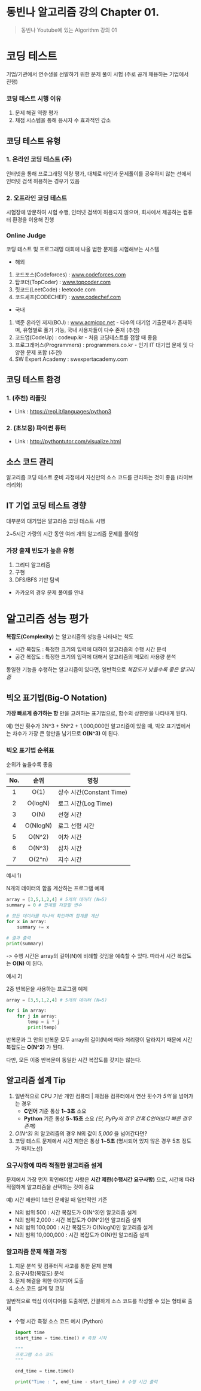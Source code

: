 # 동빈나 알고리즘 강의 Chapter 01.

> 동빈나 Youtube에 있는 Algorithm 강의 01

# 코딩 테스트

기업/기관에서 연수생을 선발하기 위한 문제 풀이 시험 (주로 공개 채용하는 기업에서 진행)

### 코딩 테스트 시행 이유

1. 문제 해결 역량 평가
2. 채점 시스템을 통해 응시자 수 효과적인 감소

## 코딩 테스트 유형

### 1. 온라인 코딩 테스트 (주)

인터넷을 통해 프로그래밍 역량 평가, 대체로 타인과 문제풀이를 공유하지 않는 선에서 인터넷 검색 허용하는 경우가 있음

### 2. 오프라인 코딩 테스트

시험장에 방문하여 시험 수행, 인터넷 검색이 허용되지 않으며, 회사에서 제공하는 컴퓨터 환경을 이용해 진행

### Online Judge

코딩 테스트 및 프로그래밍 대회에 나올 법한 문제를 시험해보는 시스템

- 해외

1. 코드포스(Codeforces) : www.codeforces.com
2. 탑코더(TopCoder) : www.topcoder.com
3. 릿코드(LeetCode) : leetcode.com
4. 코드셰프(CODECHEF) : www.codechef.com

- 국내

1. 백준 온라인 저지(BOJ) : www.acmicpc.net - 다수의 대기업 기출문제가 존재하며, 유형별로 풀기 가능, 국내 사용자들이 다수 존재 (추천)
2. 코드업(CodeUp) : codeup.kr - 처음 코딩테스트를 접할 때 좋음
3. 프로그래머스(Programmers) : programmers.co.kr - 인기 IT 대기업 문제 및 다양한 문제 포함 (추천)
4. SW Expert Academy : swexpertacademy.com

## 코딩 테스트 환경

### 1. (추천) 리플릿

- Link : https://repl.it/languages/python3

### 2. (초보용) 파이썬 튜터

- Link : http://pythontutor.com/visualize.html

## 소스 코드 관리

알고리즘 코딩 테스트 준비 과정에서 자신만의 소스 코드를 관리하는 것이 좋음 (라이브러리화)

## IT 기업 코딩 테스트 경향

대부분의 대기업은 알고리즘 코딩 테스트 시행

2~5시간 가량의 시간 동안 여러 개의 알고리즘 문제를 풀이함

### 가장 출제 빈도가 높은 유형

1. 그리디 알고리즘
2. 구현
3. DFS/BFS 기반 탐색

- 카카오의 경우 문제 풀이를 안내

# 알고리즘 성능 평가

__복잡도(Complexity)__ 는 알고리즘의 성능을 나타내는 척도

- 시간 복잡도 : 특정한 크기의 입력에 대하여 알고리즘의 수행 시간 분석
- 공간 복잡도 : 특정한 크기의 입력에 대해서 알고리즘의 메모리 사용량 분석

동일한 기능을 수행하는 알고리즘이 있다면, 일반적으로 _복잡도가 낮을수록 좋은 알고리즘_

## 빅오 표기법(Big-O Notation)

__가장 빠르게 증가하는 항__ 만을 고려하는 표기법으로, 함수의 상한만을 나타내게 된다.

예) 연산 횟수가 3N^3 + 5N^2 + 1,000,000인 알고리즘이 있을 때, 빅오 표기법에서는 차수가 가장 큰 항만을 남기므로 __O(N^3)__ 이 된다.

### 빅오 표기법 순위표

순위가 높을수록 좋음

|No.|순위|명칭|
|:---:|:---:|---|
|1|O(1)|상수 시간(Constant Time)|
|2|O(logN)|로그 시간(Log Time)|
|3|O(N)|선형 시간|
|4|O(NlogN)|로그 선형 시간|
|5|O(N^2)|이차 시간|
|6|O(N^3)|삼차 시간|
|7|O(2^n)|지수 시간|

예시 1)

N개의 데이터의 합을 계산하는 프로그램 예제

```python
array = [3,5,1,2,4] # 5개의 데이터 (N=5)
summary = 0 # 합계를 저장할 변수

# 모든 데이터를 하나씩 확인하며 합계를 계산
for x in array:
    summary += x

# 결과 출력
print(summary)
```

-> 수행 시간은 array의 길이(N)에 비례할 것임을 예측할 수 있다. 따라서 시간 복잡도는 __O(N)__ 이 된다.

예시 2)

2중 반복문을 사용하는 프로그램 예제

```python
array = [3,5,1,2,4] # 5개의 데이터 (N=5)

for i in array:
    for j in array:
        temp = i * j
        print(temp)
```

반복문과 그 안의 반복문 모두 array의 길이(N)에 따라 처리량이 달라지기 때문에 시간 복잡도는 __O(N^2)__ 가 된다.

다만, 모든 이중 반복문이 동일한 시간 복잡도를 갖지는 않는다.

## 알고리즘 설계 Tip

1. 일반적으로 CPU 기반 개인 컴퓨터 | 채점용 컴퓨터에서 연산 횟수가 _5억_ 을 넘어가는 경우
    - __C언어__ 기준 통상 __1~3초__ 소요
    - __Python__ 기준 통상 __5~15초__ 소요 _(단, PyPy의 경우 간혹 C언어보다 빠른 경우 존재)_
2. _O(N^3)_ 의 알고리즘의 경우 N의 값이 _5,000_ 을 넘어간다면?
3. 코딩 테스트 문제에서 시간 제한은 통상 __1~5초__ (명시되어 있지 않은 경우 5초 정도가 마지노선)

### 요구사항에 따라 적절한 알고리즘 설계

문제에서 가장 먼저 확인해야할 사항은 __시간 제한(수행시간 요구사항)__ 으로, 시간에 따라 적절하게 알고리즘을 선택하는 것이 중요

예) 시간 제한이 1초인 문제일 때 일반적인 기준

- N의 범위 500 : 시간 복잡도가 O(N^3)인 알고리즘 설계
- N의 범위 2,000 : 시간 복잡도가 O(N^2)인 알고리즘 설계
- N의 범위 100,000 : 시간 복잡도가 O(NlogN)인 알고리즘 설계
- N의 범위 10,000,000 : 시간 복잡도가 O(N)인 알고리즘 설계

### 알고리즘 문제 해결 과정

1. 지문 분석 및 컴퓨터적 사고를 통한 문제 분해
2. 요구사항(복잡도) 분석
3. 문제 해결을 위한 아이디어 도출
4. 소스 코드 설계 및 코딩

일반적으로 핵심 아이디어를 도출하면, 간결하게 소스 코드를 작성할 수 있는 형태로 출제

- 수행 시간 측정 소스 코드 예시 (Python)

    ```python
    import time
    start_time = time.time() # 측정 시작

    """
    프로그램 소스 코드
    """

    end_time = time.time()

    print("Time : ", end_time - start_time) # 수행 시간 출력
    ```